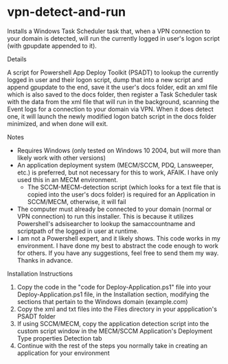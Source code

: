 # vpn-detect-and-run

Installs a Windows Task Scheduler task that, when a VPN connection to your domain is detected, will run the currently logged in user's logon script (with gpupdate appended to it).

Details

A script for Powershell App Deploy Toolkit (PSADT) to lookup the currently logged in user and their logon script, dump that into a new script and append gpupdate to the end, save it the user's docs folder, edit an xml file which is also saved to the docs folder, then register a Task Scheduler task with the data from the xml file that will run in the background, scanning the Event logs for a connection to your domain via VPN. When it does detect one, it will launch the newly modified logon batch script in the docs folder minimized, and when done will exit.


Notes

- Requires Windows (only tested on Windows 10 2004, but will more than likely work with other versions)
- An application deployment system (MECM/SCCM, PDQ, Lansweeper, etc.) is preferred, but not necessary for this to work, AFAIK. I have only used this in an MECM environment.
    - The SCCM-MECM-detection script (which looks for a text file that is copied into the user's docs folder) is required for an Application in SCCM/MECM, otherwise, it will fail
- The computer must already be connected to your domain (normal or VPN connection) to run this installer. This is because it utilizes Powershell's adsisearcher to lookup the samaccountname and scriptpath of the logged in user at runtime.
- I am not a Powershell expert, and it likely shows. This code works in my environment. I have done my best to abstract the code enough to work for others. If you have any suggestions, feel free to send them my way. Thanks in advance.


Installation Instructions

1. Copy the code in the "code for Deploy-Application.ps1" file into your Deploy-Application.ps1 file, in the Installation section, modifying the sections that pertain to the Windows domain (example.com)
2. Copy the xml and txt files into the Files directory in your appplication's PSADT folder
3. If using SCCM/MECM, copy the application detection script into the custom script window in the MECM/SCCM Application's Deployment Type properties Detection tab
4. Continue with the rest of the steps you normally take in creating an application for your environment
